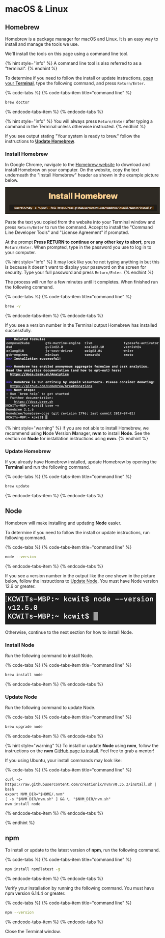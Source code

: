 # macOS & Linux

## Homebrew

Homebrew is a package manager for macOS and Linux. It is an easy way to install and manage the tools we use.

We'll install the tools on this page using a command line tool.

{% hint style="info" %}
A command line tool is also referred to as a "terminal".
{% endhint %}

To determine if you need to follow the install or update instructions, [open your **Terminal**](https://www.wikihow.com/Open-a-Terminal-Window-in-Mac), type the following command, and press `Return/Enter`.

{% code-tabs %}
{% code-tabs-item title="command line" %}
```bash
brew doctor
```
{% endcode-tabs-item %}
{% endcode-tabs %}

{% hint style="info" %}
You will always press `Return/Enter` after typing a command in the Terminal unless otherwise instructed.
{% endhint %}

If you see output stating "Your system is ready to brew." follow the instructions to [**Update Homebrew**](node-mac.md#update-homebrew).

### Install Homebrew

In Google Chrome, navigate to the [Homebrew website](https://brew.sh/) to download and install Homebrew on your computer. On the website, copy the text underneath the "Install Homebrew" header as shown in the example picture below.

![Install command to copy for Homebrew](../../.gitbook/assets/homebrew.png)

Paste the text you copied from the website into your Terminal window and press `Return/Enter` to run the command. Accept to install the "Command Line Developer Tools" and "License Agreement" if prompted.

At the prompt **Press RETURN to continue or any other key to abort**, press `Return/Enter`. When prompted, type in the password you use to log in to your computer.

{% hint style="info" %}
It may look like you're not typing anything in but this is because it doesn't want to display your password on the screen for security. Type your full password and press `Return/Enter`.
{% endhint %}

The process will run for a few minutes until it completes. When finished run the following command.

{% code-tabs %}
{% code-tabs-item title="command line" %}
```bash
brew -v
```
{% endcode-tabs-item %}
{% endcode-tabs %}

If you see a version number in the Terminal output Homebrew has installed successfully.

![Successful installation of Homebrew with version check](../../.gitbook/assets/brew_done.png)

{% hint style="warning" %}
If you are not able to install Homebrew, we recommend using **N**ode **V**ersion **M**anager, **nvm** to install **Node**. See the section on **Node** for installation instructions using **nvm**.
{% endhint %}

### Update Homebrew

If you already have Homebrew installed, update Homebrew by opening the **Terminal** and run the following command.

{% code-tabs %}
{% code-tabs-item title="command line" %}
```bash
brew update
```
{% endcode-tabs-item %}
{% endcode-tabs %}

## Node

Homebrew will make installing and updating **Node** easier.

To determine if you need to follow the install or update instructions, run following command.

{% code-tabs %}
{% code-tabs-item title="command line" %}
```bash
node --version
```
{% endcode-tabs-item %}
{% endcode-tabs %}

If you see a version number in the output like the one shown in the picture below, follow the instructions to [Update Node](node-mac.md#update-node). You must have Node version 12.6 or greater.

![Node version successful output](../../.gitbook/assets/node-version.png)

Otherwise, continue to the next section for how to install Node.

### Install Node

Run the following command to install Node.

{% code-tabs %}
{% code-tabs-item title="command line" %}
```bash
brew install node
```
{% endcode-tabs-item %}
{% endcode-tabs %}

### Update Node

Run the following command to update Node.

{% code-tabs %}
{% code-tabs-item title="command line" %}
```bash
brew upgrade node
```
{% endcode-tabs-item %}
{% endcode-tabs %}

{% hint style="warning" %}
To install or update **Node** using **nvm**, follow the instructions on the **nvm** [GitHub page to install](https://github.com/nvm-sh.nvm#install--update-script). Feel free to grab a mentor!

If you using Ubuntu, your install commands may look like:

{% code-tabs %}
{% code-tabs-item title="command line" %}
```
curl -o- https://raw.githubusercontent.com/creationix/nvm/v0.35.3/install.sh | bash
export NVM_DIR="$HOME/.nvm"
[ -s "$NVM_DIR/nvm.sh" ] && \. "$NVM_DIR/nvm.sh"
nvm install node
```
{% endcode-tabs-item %}
{% endcode-tabs %}


{% endhint %}

## npm

To install or update to the latest version of **npm**, run the following command.

{% code-tabs %}
{% code-tabs-item title="command line" %}
```bash
npm install npm@latest -g
```
{% endcode-tabs-item %}
{% endcode-tabs %}

Verify your installation by running the following command. You must have npm version 6.14.4 or greater.

{% code-tabs %}
{% code-tabs-item title="command line" %}
```bash
npm --version
```
{% endcode-tabs-item %}
{% endcode-tabs %}


Close the Terminal window.


